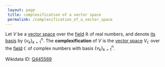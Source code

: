 ```yaml
---
 layout: page
 title: complexification of a vector space
 permalink: /complexification_of_a_vector_space
---
```

Let $V$ be a [vector space](https://defsmath.github.io/DefsMath/vector_space) over the [field](https://defsmath.github.io/DefsMath/field) $\mathbb R$ of real numbers, and denote [its](https://defsmath.github.io/DefsMath/every_vector_space_admits_a_basis) [basis](https://defsmath.github.io/DefsMath/basis) by $\{v_k\}_{k=1}^n$. The **complexification** of $V$ is the [vector space](https://defsmath.github.io/DefsMath/vector_space) $V_\mathbb C$ over the [field](https://defsmath.github.io/DefsMath/field) $\mathbb C$ of complex numbers with basis $\{v_k\}_{k=1}^n$.

Wikidata ID: [Q445569](https://www.wikidata.org/wiki/Q445569)